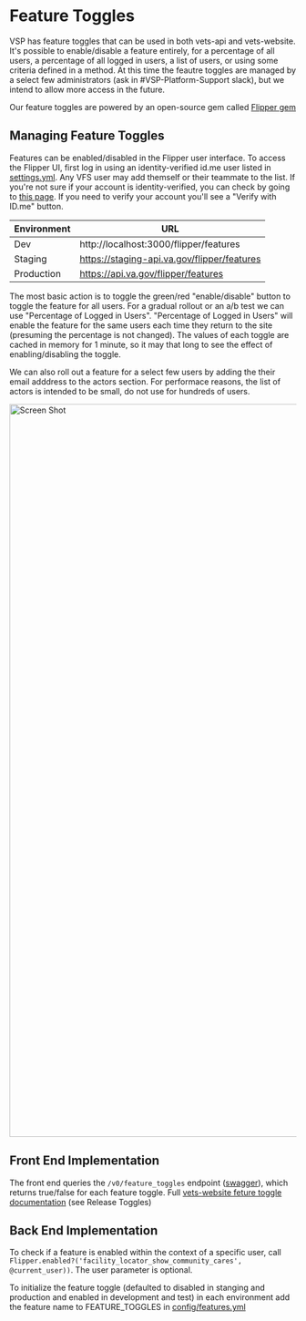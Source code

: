 # Feature Toggles
VSP has feature toggles that can be used in both vets-api and vets-website. 
It's possible to enable/disable a feature entirely, for a percentage of all users, a percentage of all logged in users, a list of users, or using some criteria defined in a method. At this time the feautre toggles are managed by a select few administrators (ask in #VSP-Platform-Support slack), but we intend to allow more access in the future.

Our feature toggles are powered by an open-source gem called [Flipper gem](https://github.com/jnunemaker/flipper)

## Managing Feature Toggles
Features can be enabled/disabled in the Flipper user interface. To access the Flipper UI, first log in using an identity-verified id.me user listed in  [settings.yml](https://github.com/department-of-veterans-affairs/vets-api/blob/master/config/settings.yml#L397). Any VFS user may add themself or their teammate to the list. If you're not sure if your account is identity-verified, you can check by going to [this page](https://www.va.gov/profile/). If you need to verify your account you'll see a "Verify with ID.me" button.

|Environment|URL|
|---|---|
|Dev|http://localhost:3000/flipper/features|
|Staging|https://staging-api.va.gov/flipper/features| 
|Production|https://api.va.gov/flipper/features|

The most basic action is to toggle the green/red "enable/disable" button to toggle the feature for all users. For a gradual rollout or an a/b test we can use "Percentage of Logged in Users". "Percentage of Logged in Users" will enable the feature for the same users each time they return to the site (presuming the percentage is not changed). The values of each toggle are cached in memory for 1 minute, so it may that long to see the effect of enabling/disabling the toggle. 

We can also roll out a feature for a select few users by adding the their email adddress to the actors section. For performace reasons, the list of actors is intended to be small, do not use for hundreds of users.

<img width="1287" alt="Screen Shot" src="https://user-images.githubusercontent.com/19188/74881655-b4d11a80-533b-11ea-8e97-fdea24c10830.png">


## Front End Implementation
The front end queries the `/v0/feature_toggles` endpoint ([swagger](https://department-of-veterans-affairs.github.io/va-digital-services-platform-docs/api-reference/#/site/getFeatureToggless)), which returns true/false for each feature toggle.
Full [vets-website feture toggle documentation](https://department-of-veterans-affairs.github.io/veteran-facing-services-tools/platform/tools/feature-flags/) (see Release Toggles)

## Back End Implementation
To check if a feature is enabled within the context of a specific user, call  `Flipper.enabled?('facility_locator_show_community_cares', @current_user))`.  The user parameter is optional.

To initialize the feature toggle (defaulted to disabled in stanging and production and enabled in development and test) in each environment add the feature name to FEATURE_TOGGLES in [config/features.yml](https://github.com/department-of-veterans-affairs/vets-api/blob/master/config/features.yml)
